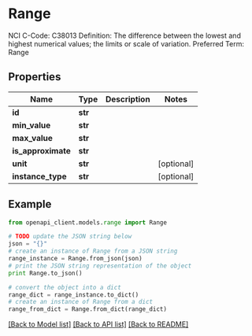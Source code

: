# Range

NCI C-Code: C38013 Definition: The difference between the lowest and highest numerical values; the limits or scale of variation. Preferred Term: Range

## Properties
Name | Type | Description | Notes
------------ | ------------- | ------------- | -------------
**id** | **str** |  | 
**min_value** | **str** |  | 
**max_value** | **str** |  | 
**is_approximate** | **str** |  | 
**unit** | **str** |  | [optional] 
**instance_type** | **str** |  | [optional] 

## Example

```python
from openapi_client.models.range import Range

# TODO update the JSON string below
json = "{}"
# create an instance of Range from a JSON string
range_instance = Range.from_json(json)
# print the JSON string representation of the object
print Range.to_json()

# convert the object into a dict
range_dict = range_instance.to_dict()
# create an instance of Range from a dict
range_from_dict = Range.from_dict(range_dict)
```
[[Back to Model list]](../README.md#documentation-for-models) [[Back to API list]](../README.md#documentation-for-api-endpoints) [[Back to README]](../README.md)



